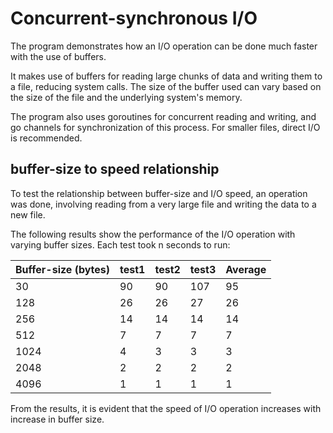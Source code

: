 # Concurrent-synchronous I/O

The program demonstrates how an I/O operation can be done much faster with the use of buffers.

It makes use of buffers for reading large chunks of data and writing them to a file, reducing system calls. The size of the buffer used can vary based on the size of the file and the underlying system's memory.

The program also uses goroutines for concurrent reading and writing, and go channels for synchronization of this process. For smaller files, direct I/O is recommended.

## buffer-size to speed relationship
To test the relationship between buffer-size and I/O speed, an operation was done, involving reading from a very large file and writing the data to a new file.

The following results show the performance of the I/O operation with varying buffer sizes. Each test took n seconds to run:

| Buffer-size (bytes) | test1 | test2 | test3  | Average |
|---------------------|-------|-------|--------|---------|
|          30         |   90  |   90  |   107  |    95   |
| 128                 | 26    | 26    | 27     | 26      |
| 256                 | 14    | 14    | 14     | 14      |
| 512                 | 7     | 7     | 7      | 7       |
| 1024                | 4     | 3     | 3      | 3       |
| 2048                | 2     | 2     | 2      | 2       |
| 4096                | 1     | 1     | 1      | 1       |


From the results, it is evident that the speed of I/O operation increases with increase in buffer size.